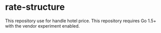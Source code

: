 # rate-structure

This repository use for handle hotel price.
This repository requires Go 1.5+ with the vendor experiment enabled.
